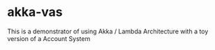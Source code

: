 akka-vas
========
This is a demonstrator of using Akka / Lambda Architecture with a toy version of a Account System